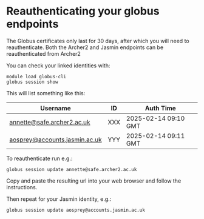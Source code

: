 # Reauthenticating your globus endpoints 

The Globus certificates only last for 30 days, after which you will need to reauthenticate. 
Both the Archer2 and Jasmin endpoints can be reauthenticated from Archer2 

You can check your linked identities with: 
```
module load globus-cli
globus session show
```
This will list something like this: 

Username                      | ID                                   | Auth Time           
----------------------------- | ------------------------------------ | --------------------
annette@safe.archer2.ac.uk    | XXX | 2025-02-14 09:10 GMT
aosprey@accounts.jasmin.ac.uk | YYY | 2025-02-14 09:11 GMT

To reauthenticate run e.g.: 
```
globus session update annette@safe.archer2.ac.uk
```
Copy and paste the resulting url into your web browser and follow the instructions.

Then repeat for your Jasmin identity, e.g.: 
```
globus session update aosprey@accounts.jasmin.ac.uk 
```


